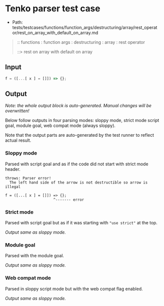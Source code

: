 # Tenko parser test case

- Path: tests/testcases/functions/function_args/destructuring/array/rest_operator/rest_on_array_with_default_on_array.md

> :: functions : function args : destructuring : array : rest operator
>
> ::> rest on array with default on array

## Input

`````js
f = ([...[ x ] = []]) => {};
`````

## Output

_Note: the whole output block is auto-generated. Manual changes will be overwritten!_

Below follow outputs in four parsing modes: sloppy mode, strict mode script goal, module goal, web compat mode (always sloppy).

Note that the output parts are auto-generated by the test runner to reflect actual result.

### Sloppy mode

Parsed with script goal and as if the code did not start with strict mode header.

`````
throws: Parser error!
  The left hand side of the arrow is not destructible so arrow is illegal

f = ([...[ x ] = []]) => {};
                      ^------- error
`````

### Strict mode

Parsed with script goal but as if it was starting with `"use strict"` at the top.

_Output same as sloppy mode._

### Module goal

Parsed with the module goal.

_Output same as sloppy mode._

### Web compat mode

Parsed in sloppy script mode but with the web compat flag enabled.

_Output same as sloppy mode._
